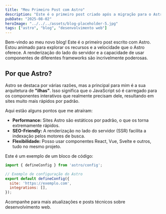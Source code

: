```yaml
---
title: "Meu Primeiro Post com Astro"
description: "Este é o primeiro post criado após a migração para o Astro."
pubDate: "2025-08-02"
heroImage: "../../../assets/blog-placeholder-5.jpg"
tags: ["astro", "blog", "desenvolvimento web"]
---
```


Bem-vindo ao meu novo blog! Este é o primeiro post escrito com Astro. Estou animado para explorar os recursos e a velocidade que o Astro oferece. A renderização do lado do servidor e a capacidade de usar componentes de diferentes frameworks são incrivelmente poderosas.

## Por que Astro?

Astro se destaca por várias razões, mas a principal para mim é a sua arquitetura de **"ilhas"**. Isso significa que o JavaScript só é carregado para os componentes interativos que realmente precisam dele, resultando em sites muito mais rápidos por padrão.

Aqui estão alguns pontos que me atraíram:

-   **Performance:** Sites Astro são estáticos por padrão, o que os torna extremamente rápidos.
-   **SEO-Friendly:** A renderização no lado do servidor (SSR) facilita a indexação pelos motores de busca.
-   **Flexibilidade:** Posso usar componentes React, Vue, Svelte e outros, tudo no mesmo projeto.

Este é um exemplo de um bloco de código:

```javascript
import { defineConfig } from 'astro/config';

// Exemplo de configuração do Astro
export default defineConfig({
  site: 'https://exemplo.com',
  integrations: [],
});
```

Acompanhe para mais atualizações e posts técnicos sobre desenvolvimento web.